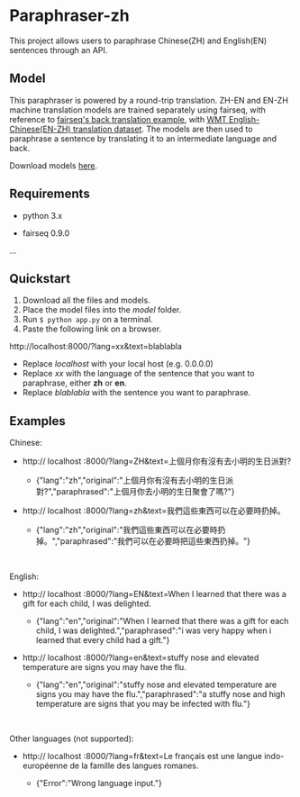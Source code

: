 # Paraphraser-zh
This project allows users to paraphrase Chinese(ZH) and English(EN) sentences through an API.


## Model
This paraphraser is powered by a round-trip translation. ZH-EN and EN-ZH machine translation models are trained separately using fairseq, with reference to [fairseq's back translation example](https://github.com/pytorch/fairseq/tree/master/examples/backtranslation), with [WMT English-Chinese(EN-ZH) translation dataset](http://data.statmt.org/wmt18/translation-task/preprocessed/zh-en/). The models are then used to paraphrase a sentence by translating it to an intermediate language and back.

Download models [here](https://drive.google.com/drive/folders/1KWVRWsB9C72213eRbrVR_o97Oo0s2evh).


## Requirements
- python 3.x

- fairseq 0.9.0

...


## Quickstart
1. Download all the files and models.
2. Place the model files into the *model* folder.
3. Run ```$ python app.py``` on a terminal.
4. Paste the following link on a browser.

http://localhost:8000/?lang=xx&text=blablabla

* Replace *localhost* with your local host (e.g. 0.0.0.0)
* Replace *xx* with the language of the sentence that you want to paraphrase, either **zh** or **en**.
* Replace *blablabla* with the sentence you want to paraphrase.


## Examples

Chinese:


* http:// localhost :8000/?lang=ZH&text=上個月你有沒有去小明的生日派對?

  * {"lang":"zh","original":"上個月你有沒有去小明的生日派對?","paraphrased":"上個月你去小明的生日聚會了嗎?"}


* http:// localhost :8000/?lang=zh&text=我們這些東西可以在必要時扔掉。

  * {"lang":"zh","original":"我們這些東西可以在必要時扔掉。","paraphrased":"我們可以在必要時把這些東西扔掉。"}

</br>

English:


* http:// localhost :8000/?lang=EN&text=When I learned that there was a gift for each child, I was delighted.

  * {"lang":"en","original":"When I learned that there was a gift for each child, I was delighted.","paraphrased":"i was very happy when i learned that every child had a gift."}


* http:// localhost :8000/?lang=en&text=stuffy nose and elevated temperature are signs you may have the flu.

  * {"lang":"en","original":"stuffy nose and elevated temperature are signs you may have the flu.","paraphrased":"a stuffy nose and high temperature are signs that you may be infected with flu."}

</br>

Other languages (not supported):


* http:// localhost :8000/?lang=fr&text=Le français est une langue indo-européenne de la famille des langues romanes.

  * {"Error":"Wrong language input."}
